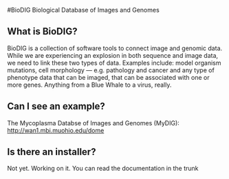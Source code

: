 #BioDIG Biological Database of Images and Genomes

## What is BioDIG?

BioDIG is a collection of software tools to connect image and genomic data. 
While we are experiencing an explosion in both sequence and image data, we need to 
link these two types of data. Examples include: model organism mutations, cell morphology — 
e.g. pathology and cancer and any type of phenotype data that can be imaged, that can be associated 
with one or more genes. Anything from a Blue Whale to a virus, really.

## Can I see an example?

The Mycoplasma Databse of Images and Genomes (MyDIG):
http://wan1.mbi.muohio.edu/dome

## Is there an installer?

Not yet. Working on it. You can read the documentation in the trunk

##